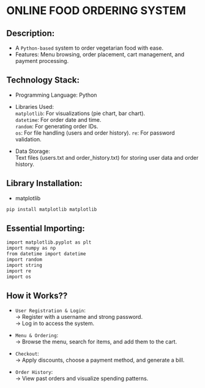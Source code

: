 # ONLINE FOOD ORDERING SYSTEM

## Description:
- A `Python-based` system to order vegetarian food with ease.
- Features: Menu browsing, order placement, cart management, and payment processing.

## Technology Stack:
- Programming Language: Python
- Libraries Used:  
`matplotlib`:  For visualizations (pie chart, bar chart).  
`datetime`:  For order date and time.  
`random`:  For generating order IDs.  
`os`:  For file handling (users and order history).
`re`:  For password validation.

- Data Storage:  
Text files (users.txt and order_history.txt) for storing user data and order history.

## Library Installation:
- matplotlib
```bash
pip install matplotlib matplotlib
```
## Essential Importing:
```bash
import matplotlib.pyplot as plt
import numpy as np
from datetime import datetime
import random
import string
import re
import os
```

## How it Works??
- `User Registration & Login`:  
-> Register with a username and strong password.  
-> Log in to access the system.

- `Menu & Ordering`:  
-> Browse the menu, search for items, and add them to the cart.

- `Checkout`:  
-> Apply discounts, choose a payment method, and generate a bill.

- `Order History`:  
-> View past orders and visualize spending patterns.

